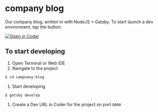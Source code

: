 # company blog

Our company blog, written in with NodeJS + Gatsby. To start launch a dev environment, tap the button:

[![Open in Coder](https://cdn.coder.com/embed-button.svg)](https://dev.coding.pics/environments/git?org=60477cf0-5ef2749239921459ebd51650&image=604789b8-b860880307fa8da696478750&tag=latest&service=github&repo=git@github.com:bpmct/company-blog.git)

## To start developing

1. Open Terminal or Web IDE
1. Navigate to the project
  ```sh
  $ cd compoany-blog
  ```
1. Start developing
  ```sh
  $ gatsby develop
  ```
1. Create a Dev URL in Coder for the project on port `8000`
